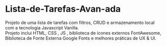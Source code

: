 # Lista-de-Tarefas-Avan-ada
Projeto de uma lista de tarefas com filtros, CRUD e armazenamento local com a tecnologia Javascript Vanilla. <br>
Projeto inclui HTML, CSS , JS , biblioteca de ícones externos FontAwesome, Biblioteca de Fonte Externa Google Fonts e melhores práticas de UX & UI.

